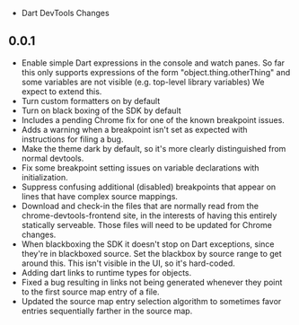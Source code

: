 * Dart DevTools Changes

## 0.0.1
 * Enable simple Dart expressions in the console and watch panes. So far this
   only supports expressions of the form "object.thing.otherThing" and some
   variables are not visible (e.g. top-level library variables) We expect to
   extend this.
 * Turn custom formatters on by default
 * Turn on black boxing of the SDK by default
 * Includes a pending Chrome fix for one of the known breakpoint issues.
 * Adds a warning when a breakpoint isn't set as expected with instructions for
   filing a bug.
 * Make the theme dark by default, so it's more clearly distinguished from
   normal devtools.
 * Fix some breakpoint setting issues on variable declarations with
   initialization.
 * Suppress confusing additional (disabled) breakpoints that appear on lines
   that have complex source mappings.
 * Download and check-in the files that are normally read from the
   chrome-devtools-frontend site, in the interests of having this entirely
   statically serveable. Those files will need to be updated for Chrome changes.
 * When blackboxing the SDK it doesn't stop on Dart exceptions, since they're in
   blackboxed source. Set the blackbox by source range to get around this. This
   isn't visible in the UI, so it's hard-coded.
 * Adding dart links to runtime types for objects.
 * Fixed a bug resulting in links not being generated whenever they point to the
   first source map entry of a file.
 * Updated the source map entry selection algorithm to sometimes favor entries
   sequentially farther in the source map.
